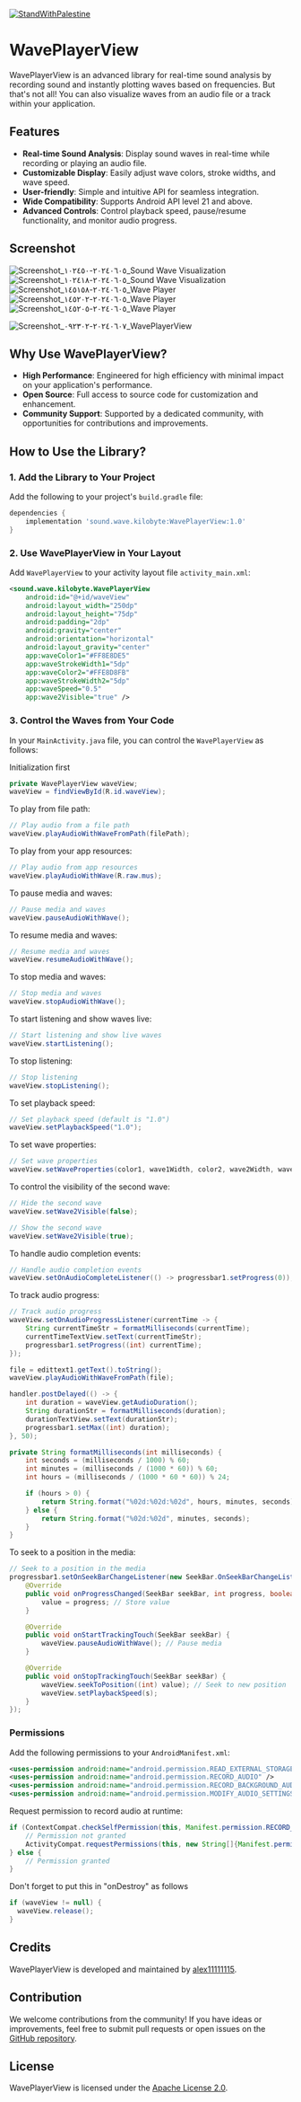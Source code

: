 
[![StandWithPalestine](https://raw.githubusercontent.com/karim-eg/StandWithPalestine/main/assets/palestine_badge.svg)](https://github.com/karim-eg/StandWithPalestine)

# WavePlayerView

WavePlayerView is an advanced library for real-time sound analysis by recording sound and instantly plotting waves based on frequencies. But that's not all! You can also visualize waves from an audio file or a track within your application.

## Features

- **Real-time Sound Analysis**: Display sound waves in real-time while recording or playing an audio file.
- **Customizable Display**: Easily adjust wave colors, stroke widths, and wave speed.
- **User-friendly**: Simple and intuitive API for seamless integration.
- **Wide Compatibility**: Supports Android API level 21 and above.
- **Advanced Controls**: Control playback speed, pause/resume functionality, and monitor audio progress.

## Screenshot

![Screenshot_٢٠٢٤٠٦٠٥-١٠٢٤٥٠_Sound Wave Visualization](https://github.com/alex11111115/WavePlayerView/assets/96258291/5b185180-3fcf-4078-ba9c-75c9aa9c776f) 
![Screenshot_٢٠٢٤٠٦٠٥-١٠٢٤١٨_Sound Wave Visualization](https://github.com/alex11111115/WavePlayerView/assets/96258291/b356224d-e6d7-4fd0-8a4b-16d778f859fc)
![Screenshot_٢٠٢٤٠٦٠٥-١٤٥١٥٨_Wave Player](https://github.com/alex11111115/WavePlayerView/assets/96258291/beaf3a5b-49b9-4487-b3f9-94cbeb1cb0d3) 
![Screenshot_٢٠٢٤٠٦٠٥-١٤٥٢٠٢_Wave Player](https://github.com/alex11111115/WavePlayerView/assets/96258291/3dd56ed2-d9d2-4baf-a337-b64df2c9e309)
![Screenshot_٢٠٢٤٠٦٠٥-١٤٥٢٠٥_Wave Player](https://github.com/alex11111115/WavePlayerView/assets/96258291/16ad97cd-128e-4483-93d7-fd80ab55246a)

![Screenshot_٢٠٢٤٠٦٠٧-٠٩٢٣٠٢_WavePlayerView](https://github.com/alex11111115/WavePlayerView/assets/96258291/a6b7698b-751b-47ce-961d-33314c1c0795)

## Why Use WavePlayerView?

- **High Performance**: Engineered for high efficiency with minimal impact on your application's performance.
- **Open Source**: Full access to source code for customization and enhancement.
- **Community Support**: Supported by a dedicated community, with opportunities for contributions and improvements.

## How to Use the Library?

### 1. Add the Library to Your Project

Add the following to your project's `build.gradle` file:

```gradle
dependencies {
    implementation 'sound.wave.kilobyte:WavePlayerView:1.0'
}
```

### 2. Use WavePlayerView in Your Layout

Add `WavePlayerView` to your activity layout file `activity_main.xml`:

```xml
<sound.wave.kilobyte.WavePlayerView
    android:id="@+id/waveView"
    android:layout_width="250dp"
    android:layout_height="75dp"
    android:padding="2dp"
    android:gravity="center"
    android:orientation="horizontal"
    android:layout_gravity="center"
    app:waveColor1="#FF8E8DE5"
    app:waveStrokeWidth1="5dp"
    app:waveColor2="#FFE8D8FB"
    app:waveStrokeWidth2="5dp"
    app:waveSpeed="0.5"
    app:wave2Visible="true" />
```

### 3. Control the Waves from Your Code

In your `MainActivity.java` file, you can control the `WavePlayerView` as follows:

Initialization first
```java
private WavePlayerView waveView;
waveView = findViewById(R.id.waveView);
```

To play from file path:
```java
// Play audio from a file path
waveView.playAudioWithWaveFromPath(filePath);
```

To play from your app resources:
```java
// Play audio from app resources
waveView.playAudioWithWave(R.raw.mus);
```

To pause media and waves:
```java
// Pause media and waves
waveView.pauseAudioWithWave();
```

To resume media and waves:
```java
// Resume media and waves
waveView.resumeAudioWithWave();
```

To stop media and waves:
```java
// Stop media and waves
waveView.stopAudioWithWave();
```

To start listening and show waves live:
```java
// Start listening and show live waves
waveView.startListening();
```

To stop listening:
```java
// Stop listening
waveView.stopListening();
```

To set playback speed:
```java
// Set playback speed (default is "1.0")
waveView.setPlaybackSpeed("1.0");
```

To set wave properties:
```java
// Set wave properties
waveView.setWaveProperties(color1, wave1Width, color2, wave2Width, waveSpeed);
```

To control the visibility of the second wave:
```java
// Hide the second wave
waveView.setWave2Visible(false);

// Show the second wave
waveView.setWave2Visible(true);
```

To handle audio completion events:
```java
// Handle audio completion events
waveView.setOnAudioCompleteListener(() -> progressbar1.setProgress(0));
```

To track audio progress:
```java
// Track audio progress
waveView.setOnAudioProgressListener(currentTime -> {
    String currentTimeStr = formatMilliseconds(currentTime);
    currentTimeTextView.setText(currentTimeStr);
    progressbar1.setProgress((int) currentTime);
});

file = edittext1.getText().toString();
waveView.playAudioWithWaveFromPath(file);

handler.postDelayed(() -> {
    int duration = waveView.getAudioDuration();
    String durationStr = formatMilliseconds(duration);
    durationTextView.setText(durationStr);
    progressbar1.setMax((int) duration);
}, 50);

private String formatMilliseconds(int milliseconds) {
    int seconds = (milliseconds / 1000) % 60;
    int minutes = (milliseconds / (1000 * 60)) % 60;
    int hours = (milliseconds / (1000 * 60 * 60)) % 24;

    if (hours > 0) {
        return String.format("%02d:%02d:%02d", hours, minutes, seconds);
    } else {
        return String.format("%02d:%02d", minutes, seconds);
    }
}
```

To seek to a position in the media:
```java
// Seek to a position in the media
progressbar1.setOnSeekBarChangeListener(new SeekBar.OnSeekBarChangeListener() {
    @Override
    public void onProgressChanged(SeekBar seekBar, int progress, boolean fromUser) {
        value = progress; // Store value
    }

    @Override
    public void onStartTrackingTouch(SeekBar seekBar) {
        waveView.pauseAudioWithWave(); // Pause media
    }

    @Override
    public void onStopTrackingTouch(SeekBar seekBar) {
        waveView.seekToPosition((int) value); // Seek to new position
        waveView.setPlaybackSpeed(s);
    }
});
```

### Permissions

Add the following permissions to your `AndroidManifest.xml`:

```xml
<uses-permission android:name="android.permission.READ_EXTERNAL_STORAGE" />
<uses-permission android:name="android.permission.RECORD_AUDIO" />
<uses-permission android:name="android.permission.RECORD_BACKGROUND_AUDIO" />
<uses-permission android:name="android.permission.MODIFY_AUDIO_SETTINGS" />
```

Request permission to record audio at runtime:

```java
if (ContextCompat.checkSelfPermission(this, Manifest.permission.RECORD_AUDIO) != PackageManager.PERMISSION_GRANTED) {
    // Permission not granted
    ActivityCompat.requestPermissions(this, new String[]{Manifest.permission.RECORD_AUDIO}, 9653);
} else {
    // Permission granted
}
```

Don't forget to put this in "onDestroy" as follows
```java
if (waveView != null) {
  waveView.release();
}
```

## Credits

WavePlayerView is developed and maintained by [alex11111115](https://github.com/alex11111115).

## Contribution

We welcome contributions from the community! If you have ideas or improvements, feel free to submit pull requests or open issues on the [GitHub repository](https://github.com/alex11111115/WavePlayerView).

## License

WavePlayerView is licensed under the [Apache License 2.0](http://www.apache.org/licenses/LICENSE-2.0.txt).